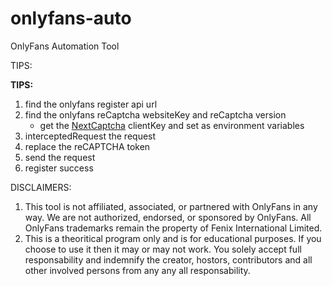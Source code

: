 # onlyfans-auto
OnlyFans Automation Tool

TIPS:

**TIPS:**

1. find the onlyfans register api url
2. find the onlyfans reCaptcha websiteKey and reCaptcha version
   - get the [NextCaptcha](https://dashboard.nextcaptcha.com/) clientKey and set as environment variables 
4. interceptedRequest the request
5. replace the reCAPTCHA token
6. send the request
7. register success

DISCLAIMERS:
1. This tool is not affiliated, associated, or partnered with OnlyFans in any way. We are not authorized, endorsed, or sponsored by OnlyFans. All OnlyFans trademarks remain the property of Fenix International Limited.
2. This is a theoritical program only and is for educational purposes. If you choose to use it then it may or may not work. You solely accept full responsability and indemnify the creator, hostors, contributors and all other involved persons from any any all responsability.
